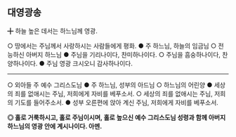 ## 대영광송

╋ 하늘 높은 데서는 하느님께 영광.

○ 땅에서는 주님께서 사랑하시는 사람들에게 평화.
● 주 하느님, 하늘의 임금님
○ 전능하신 아버지 하느님
● 주님을 기리나이다, 찬미하나이다.
○ 주님을 흠숭하나이다, 찬양하나이다.
● 주님 영광 크시오니 감사하나이다.

---

○ 외아들 주 예수 그리스도님
● 주 하느님, 성부의 아드님
○ 하느님의 어린양
● 세상의 죄를 없애시는 주님, 저희에게 자비를 베푸소서.
○ 세상의 죄를 없애시는 주님, 저희의 기도를 들어주소서.
● 성부 오른편에 앉아 계신 주님, 저희에게 자비를 베푸소서.

<b>◎ 홀로 거룩하시고, 홀로 주님이시며, 홀로 높으신 예수 그리스도님
성령과 함께 아버지 하느님의 영광 안에 계시나이다. 아멘.</b>
